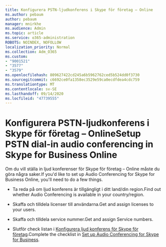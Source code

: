 ```yaml
---
title: Konfigurera PSTN-ljudkonferens i Skype för företag – Online
ms.author: pebaum
author: pebaum
manager: mnirkhe
ms.audience: Admin
ms.topic: article
ms.service: o365-administration
ROBOTS: NOINDEX, NOFOLLOW
localization_priority: Normal
ms.collection: Adm_O365
ms.custom:
- "9001521"
- "3577"
- "3579"
ms.openlocfilehash: 809627422cd245a6b5962762ced5b524dd0f3730
ms.sourcegitcommit: c6692ce0fa1358ec3529e59ca0ecdfdea4cdc759
ms.translationtype: MT
ms.contentlocale: sv-SE
ms.lasthandoff: 09/14/2020
ms.locfileid: "47739555"
---
```

# <a name="setup-pstn-dial-in-audio-conferencing-in-skype-for-business-online"></a><span data-ttu-id="d0808-102">Konfigurera PSTN-ljudkonferens i Skype för företag – Online</span><span class="sxs-lookup"><span data-stu-id="d0808-102">Setup PSTN dial-in audio conferencing in Skype for Business Online</span></span>

<span data-ttu-id="d0808-103">Om du vill ställa in ljud konferenser för Skype för företag – Online måste du göra några saker.</span><span class="sxs-lookup"><span data-stu-id="d0808-103">If you'd like to set up Audio Conferencing for Skype for Business Online, you'll need to do a few things.</span></span> 

- <span data-ttu-id="d0808-104">Ta reda på om ljud konferens är tillgängligt i ditt land/din region.</span><span class="sxs-lookup"><span data-stu-id="d0808-104">Find out whether Audio Conferencing is available in your country/region.</span></span>

- <span data-ttu-id="d0808-105">Skaffa och tilldela licenser till användarna.</span><span class="sxs-lookup"><span data-stu-id="d0808-105">Get and assign licenses to your users.</span></span>

- <span data-ttu-id="d0808-106">Skaffa och tilldela service nummer.</span><span class="sxs-lookup"><span data-stu-id="d0808-106">Get and assign Service numbers.</span></span>

- <span data-ttu-id="d0808-107">Slutför check listan i [Konfigurera ljud konferens för Skype för företag](https://docs.microsoft.com/SkypeForBusiness/audio-conferencing-in-office-365/set-up-audio-conferencing).</span><span class="sxs-lookup"><span data-stu-id="d0808-107">Complete the checklist in [Set up Audio Conferencing for Skype for Business](https://docs.microsoft.com/SkypeForBusiness/audio-conferencing-in-office-365/set-up-audio-conferencing).</span></span>
